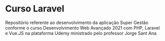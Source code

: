 # Curso Laravel
Repositório referente ao desenvolvimento da aplicação Super Gestão conforme o curso Desenvolvimento Web Avançado 2021 com PHP, Laravel e Vue.JS na plataforma Udemy ministrado pelo professor Jorge Sant Ana